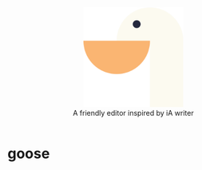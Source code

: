 <div align="center">
    <img src="assets/app-icon.png" width="200px"><br>
    A friendly editor inspired by iA writer
</div>
<br/>

# goose 
